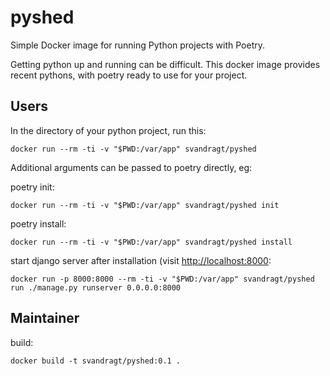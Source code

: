 # pyshed
Simple Docker image for running Python projects with Poetry.

Getting python up and running can be difficult. This docker image provides recent pythons, with poetry ready to use for your project.

## Users

In the directory of your python project, run this:

    docker run --rm -ti -v "$PWD:/var/app" svandragt/pyshed 

Additional arguments can be passed to poetry directly, eg:

poetry init:

    docker run --rm -ti -v "$PWD:/var/app" svandragt/pyshed init

poetry install:
	
    docker run --rm -ti -v "$PWD:/var/app" svandragt/pyshed install

start django server after installation (visit [http://localhost:8000](http://localhost:8000):

    docker run -p 8000:8000 --rm -ti -v "$PWD:/var/app" svandragt/pyshed run ./manage.py runserver 0.0.0.0:8000


## Maintainer

build:

    docker build -t svandragt/pyshed:0.1 .
